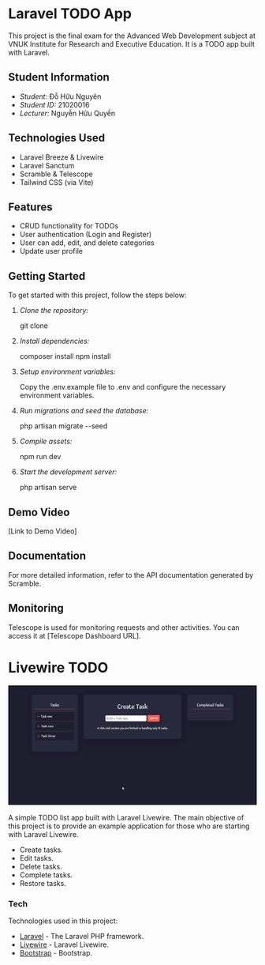 # Laravel TODO App

This project is the final exam for the Advanced Web Development subject at VNUK Institute for Research and Executive Education. It is a TODO app built with Laravel.

## Student Information

- *Student:* Đỗ Hữu Nguyên
- *Student ID:* 21020016
- *Lecturer:* Nguyễn Hữu Quyền

## Technologies Used

- Laravel Breeze & Livewire
- Laravel Sanctum
- Scramble & Telescope
- Tailwind CSS (via Vite)

## Features

- CRUD functionality for TODOs
- User authentication (Login and Register)
- User can add, edit, and delete categories
- Update user profile

## Getting Started

To get started with this project, follow the steps below:

1. *Clone the repository:*

    
    git clone <repository-url>
    

2. *Install dependencies:*

    
    composer install
    npm install
    

3. *Setup environment variables:*

    Copy the .env.example file to .env and configure the necessary environment variables.

4. *Run migrations and seed the database:*

    
    php artisan migrate --seed
    

5. *Compile assets:*

    
    npm run dev
    

6. *Start the development server:*

    
    php artisan serve
    

## Demo Video

[Link to Demo Video]

## Documentation

For more detailed information, refer to the API documentation generated by Scramble.

## Monitoring

Telescope is used for monitoring requests and other activities. You can access it at [Telescope Dashboard URL].








# Livewire TODO

![Demo](https://raw.githubusercontent.com/flads/livewire-todo/master/public/demo-livewire-todo.gif)

A simple TODO list app built with Laravel Livewire. The main objective of this project is to provide an example application for those who are starting with Laravel Livewire.

  - Create tasks.
  - Edit tasks.
  - Delete tasks.
  - Complete tasks.
  - Restore tasks.

### Tech

Technologies used in this project:

* [Laravel](https://github.com/laravel/laravel) - The Laravel PHP framework.
* [Livewire](https://github.com/livewire/livewire) - Laravel Livewire.
* [Bootstrap](https://github.com/twbs/bootstrap) - Bootstrap.

